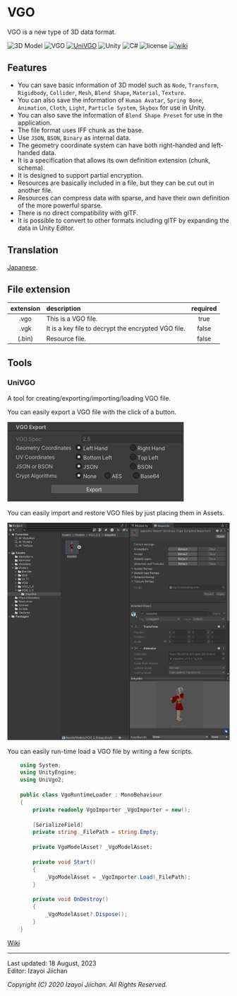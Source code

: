 # VGO

VGO is a new type of 3D data format.

![3D Model](https://img.shields.io/badge/3D%20Model-VGO-B89A13.svg?style=flat)
![VGO](https://img.shields.io/badge/VGO-2.5-8EAC50.svg?style=flat)
[![UniVGO](https://img.shields.io/github/v/release/izayoijiichan/VGO?label=UniVGO)](https://github.com/izayoijiichan/VGO/releases)
![Unity](https://img.shields.io/badge/Unity-2020%7e2023-2196F3.svg?logo=unity&style=flat)
![C#](https://img.shields.io/badge/C%23-8.0%7e9.0-058E0C.svg?logo=csharp&style=flat)
![license](https://img.shields.io/github/license/izayoijiichan/VGO)
[![wiki](https://img.shields.io/badge/GitHub-wiki-181717.svg?logo=github&style=flat)](https://github.com/izayoijiichan/VGO/wiki)

## Features

- You can save basic information of 3D model such as `Node`, `Transform`, `Rigidbody`, `Collider`, `Mesh`, `Blend Shape`, `Material`, `Texture`.
- You can also save the information of `Human Avatar`, `Spring Bone`, `Animation`, `Cloth`, `Light`, `Particle System`, `Skybox` for use in Unity.
- You can also save the information of `Blend Shape Preset` for use in the application.
- The file format uses IFF chunk as the base.
- Use `JSON`, `BSON`, `Binary` as internal data.
- The geometry coordinate system can have both right-handed and left-handed data.
- It is a specification that allows its own definition extension (chunk, schema).
- It is designed to support partial encryption.
- Resources are basically included in a file, but they can be cut out in another file.
- Resources can compress data with sparse, and have their own definition of the more powerful sparse.
- There is no direct compatibility with glTF.
- It is possible to convert to other formats including glTF by expanding the data in Unity Editor.

## Translation

[Japanese](https://github.com/izayoijiichan/VGO/blob/main/README.ja.md).

## File extension

|extension|description|required|
|:--:|:--|:--:|
|.vgo|This is a VGO file.|true|
|.vgk|It is a key file to decrypt the encrypted VGO file.|false|
|(.bin)|Resource file.|false|

## Tools

### UniVGO

A tool for creating\/exporting\/importing\/loading VGO file.

You can easily export a VGO file with the click of a button.

![image1](https://github.com/izayoijiichan/VGO/blob/main/Documentation~/UniVGO/Images/500_Export.png)

You can easily import and restore VGO files by just placing them in Assets.

![image2](https://github.com/izayoijiichan/VGO/blob/main/Documentation~/UniVGO/Images/620_Import.png)

You can easily run-time load a VGO file by writing a few scripts.


~~~csharp
    using System;
    using UnityEngine;
    using UniVgo2;

    public class VgoRuntimeLoader : MonoBehaviour
    {
        private readonly VgoImporter _VgoImporter = new();

        [SerializeField]
        private string _FilePath = string.Empty;

        private VgoModelAsset? _VgoModelAsset;

        private void Start()
        {
            _VgoModelAsset = _VgoImporter.Load(_FilePath);
        }

        private void OnDestroy()
        {
            _VgoModelAsset?.Dispose();
        }
    }
~~~

[Wiki](https://github.com/izayoijiichan/VGO/wiki)

___
Last updated: 18 August, 2023  
Editor: Izayoi Jiichan

*Copyright (C) 2020 Izayoi Jiichan. All Rights Reserved.*
